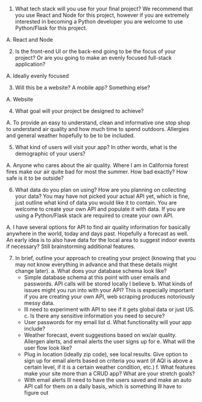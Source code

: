 1. What tech stack will you use for your final project? We recommend that you use
React and Node for this project, however if you are extremely interested in
becoming a Python developer you are welcome to use Python/Flask for this
project.

A. React and Node

2. Is the front-end UI or the back-end going to be the focus of your project? Or are
you going to make an evenly focused full-stack application?

A. Ideally evenly focused

3. Will this be a website? A mobile app? Something else?

A. Website

4. What goal will your project be designed to achieve?

A. To provide an easy to understand, clean and informative one stop shop to understand air quality and how much time to spend outdoors. Allergies and general weather hopefully to be to be included.

5. What kind of users will visit your app? In other words, what is the demographic of
your users?

A. Anyone who cares about the air quality. Where I am in California forest fires make our air quite bad for most the summer. How bad exactly? How safe is it to be outside?

6. What data do you plan on using? How are you planning on collecting your data?
You may have not picked your actual API yet, which is fine, just outline what kind
of data you would like it to contain. You are welcome to create your own API and
populate it with data. If you are using a Python/Flask stack are required to create
your own API.

A. I have several options for API to find air quality information for basically anywhere in the world, today and days past. Hopefully a forecast as well. An early idea is to also have data for the local area to suggest indoor events if necessary? Still brainstorming additional features. 

7. In brief, outline your approach to creating your project (knowing that you may not
know everything in advance and that these details might change later).
a. What does your database schema look like?
    - Simple database schema at this point with user emails and passwords. API calls will be stored locally I believe
b. What kinds of issues might you run into with your API? This is especially
important if you are creating your own API, web scraping produces
notoriously messy data.
    - Ill need to experiment with API to see if it gets global data or just US.
c. Is there any sensitive information you need to secure?
    - User passwords for my email list
d. What functionality will your app include?
    - Weather forecast, event suggestions based on wx/air quality. Allergen alerts, and email alerts the user signs up for
e. What will the user flow look like?
    - Plug in location (ideally zip code), see local results. Give option to sign up for email alerts based on criteria you want (if AQI is above a certain level, if it is a certain weather condition, etc.)
f. What features make your site more than a CRUD app? What are your
stretch goals?
    - With email alerts Ill need to have the users saved and make an auto API call for them on a daily basis, which is something Ill have to figure out
